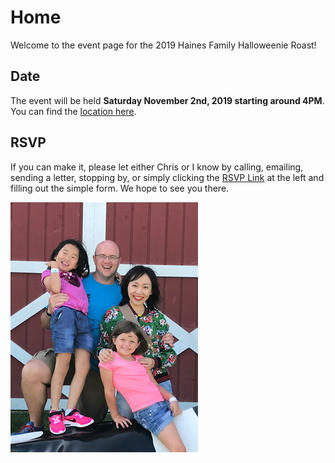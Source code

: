 # Home

Welcome to the event page for the 2019 Haines Family Halloweenie Roast!

## Date

The event will be held **Saturday November 2nd, 2019 starting around 4PM**.  You can find the [location here](location.md).

## RSVP

If you can make it, please let either Chris or I know by calling, emailing, sending a letter, stopping by, or simply clicking the [RSVP Link](rsvp.md) at the left and filling out the simple form.  We hope to see you there.

![family pic](img/family.JPG)
